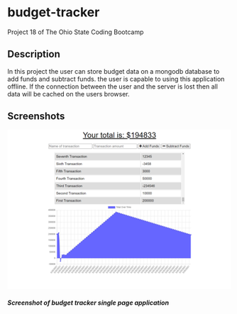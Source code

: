 # budget-tracker
Project 18 of The Ohio State Coding Bootcamp

## Description
In this project the user can store budget data on a mongodb database to add funds and subtract funds.
the user is capable to using this application offline. If the connection between the user and the server
is lost then all data will be cached on the users browser.

## Screenshots

![Screenshot_one](/assets/screenshot_one.png)
##### Screenshot of budget tracker single page application
